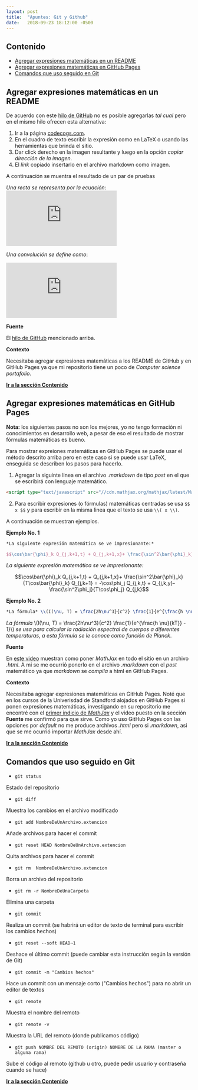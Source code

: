 ```yaml
---
layout: post
title:  "Apuntes: Git y Github"
date:   2018-09-23 18:12:00 -0500
--- 
```


## Contenido

* [Agregar expresiones matemáticas en un README](#agregar-expresiones-matemáticas-en-un-readme)
* [Agregar expresiones matemáticas en GitHub Pages](#agregar-expresiones-matemáticas-en-github-pages)
* [Comandos que uso seguido en Git](#comandos-que-uso-seguido-en-git)

## Agregar expresiones matemáticas en un README

De acuerdo con este [hilo de GitHub] no es posible agregarlas *tal cual* pero en el mismo hilo ofrecen esta alternativa:

1. Ir a la página [codecogs.com](https://www.codecogs.com/latex/eqneditor.php).
2. En el cuadro de texto escribir la expresión como en LaTeX o usando las herramientas que brinda el sitio.
3. Dar click derecho en la imagen resultante y luego en la opción *copiar dirección de la imagen*.
4. El *link* copiado insertarlo en el archivo markdown como imagen.

A continuación se muentra el resultado de un par de pruebas

*Una recta se representa por la ecuación*: ![recta](https://latex.codecogs.com/gif.latex?%24y%3Dmx&plus;b%24)

*Una convolución se define como*:

![convolucion](https://latex.codecogs.com/gif.latex?%24%24w%28x%2Cy%29%20*%20f%28x%2Cy%29%20%3D%20%5Csum_%7Bs%3D-a%7D%5Ea%20%5Csum_%7Bt%3D-b%7D%5Eb%20w%28s%2Ct%29%20f%28x-s%2Cy-t%29%24%24)

**Fuente**

El [hilo de GitHub] mencionado arriba.

**Contexto**

Necesitaba agregar expresiones matemáticas a los README de GitHub y en GitHub Pages ya que mi repositorio tiene un poco de *Computer science portafolio*.

[**Ir a la sección Contenido**]

## Agregar expresiones matemáticas en GitHub Pages

**Nota:** los siguientes pasos no son los mejores, yo no tengo formación ni conocimientos en desarrollo web, a pesar de eso el resultado de mostrar fórmulas matemáticas es bueno.

Para mostrar expreiones matemáticas en GitHub Pages se puede usar el método descrito arriba pero en este caso si se puede usar LaTeX, enseguida se describen los pasos para hacerlo.

1. Agregar la siguinte linea en el archivo *.markdown* de tipo *post* en el que se escribirá con lenguaje matemático.
```html
<script type="text/javascript" src="//cdn.mathjax.org/mathjax/latest/MathJax.js?config=TeX-AMS-MML_HTMLorMML"></script>
```

2. Para escribir expresiones (o fórmulas) matemáticas centradas se usa `$$ x $$` y para escribir en la misma linea que el texto se usa `\\( x \\)`.

A continuación se muestran ejemplos.

**Ejemplo No. 1**

```latex
*La siguiente expresión matemática se ve impresionante:*

$$\cos\bar{\phi}_k Q_{j,k+1,t} + Q_{j,k+1,x}+ \frac{\sin^2\bar{\phi}_k}{T\cos\bar{\phi}_k} Q_{j,k+1} = -\cos\phi_j Q_{j,k,t} + Q_{j,k,y}-\frac{\sin^2\phi_j}{T\cos\phi_j} Q_{j,k}$$

```
*La siguiente expresión matemática se ve impresionante:*

$$\cos\bar{\phi}_k Q_{j,k+1,t} + Q_{j,k+1,x}+ \frac{\sin^2\bar{\phi}_k}{T\cos\bar{\phi}_k} Q_{j,k+1} = -\cos\phi_j Q_{j,k,t} + Q_{j,k,y}-\frac{\sin^2\phi_j}{T\cos\phi_j} Q_{j,k}$$

**Ejemplo No. 2**

```latex
*La fórmula* \\(I(\nu, T) = \frac{2h\nu^3}{c^2} \frac{1}{e^{\frac{h \nu}{kT}} - 1}\\) *se usa para calcular la radiación espectral de cuerpos a diferentes temperaturas, a esta fórmula se le conoce como función de Planck*.
```
*La fórmula* \\(I(\nu, T) = \frac{2h\nu^3}{c^2} \frac{1}{e^{\frac{h \nu}{kT}} - 1}\\) *se usa para calcular la radiación espectral de cuerpos a diferentes temperaturas, a esta fórmula se le conoce como función de Planck*.

**Fuente**

En [este video](https://www.youtube.com/watch?v=qWrcgHwSG8M) muestran como poner *MathJax* en todo el sitio en un archivo *.html*. A mi se me ocurrió ponerlo en el archivo *.markdown* con el *post* matemático ya que *markdown* se *compila* a html en GitHub Pages.

**Contexto**

Necesitaba agregar expresiones matemáticas en GitHub Pages. Noté que en los cursos de la Univerisdad de Standford alojados en GitHub Pages si ponen expresiones matemáticas, investigando en su repositorio me encontré con el [primer indicio de *MathJax*](https://github.com/cs231n/cs231n.github.io/blob/master/_layouts/default.html) y el video puesto en la sección  **Fuente** me confirmó para que sirve. Como yo uso GitHub Pages con las opciones por *default* no me produce archivos *.html* pero si *.markdown*, asi que se me ocurrió importar *MathJax* desde ahí.

[**Ir a la sección Contenido**]

## Comandos que uso seguido en Git

* `git status`

Estado del repositorio

* `git diff`

Muestra los cambios en el archivo modificado

* `git add NombreDeUnArchivo.extencion`

Añade archivos para hacer el commit

* `git reset HEAD NombreDeUnArchivo.extencion`

Quita archivos para hacer el commit

* `git rm  NombreDeUnArchivo.extencion`

Borra un archivo del repositorio

* `git rm -r NombreDeUnaCarpeta`

Elimina una carpeta

* `git commit`

Realiza un commit (se habrirá un editor de texto de terminal para escribir los cambios hechos)

* `git reset --soft HEAD~1`

Deshace el último commit (puede cambiar esta instrucción según la versión de Git)

* `git commit -m "Cambios hechos"`

Hace un commit con un mensaje corto ("Cambios hechos") para no abrir un editor de textos

* `git remote`

Muestra el nombre del remoto

* `git remote -v`

Muestra la URL del remoto (donde publicamos código)

* `git push NOMBRE DEL REMOTO (origin) NOMBRE DE LA RAMA (master o alguna rama)`

Sube el código al remoto (github u otro, puede pedir usuario y contraseña cuando se hace)

[**Ir a la sección Contenido**]


[**Ir a la sección Contenido**]: #contenido

[hilo de GitHub]: https://github.com/github/markup/issues/897

<script type="text/javascript" src="//cdn.mathjax.org/mathjax/latest/MathJax.js?config=TeX-AMS-MML_HTMLorMML"></script>

